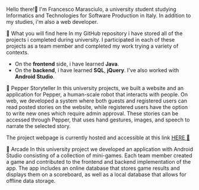 Hello there!👋
I'm Francesco Marasciulo, a university student studying Informatics and Technologies for Software Production in Italy.
In addition to my studies, i'm also a web developer.

🔭 What you will find here
In my GitHub repository i have stored all of the projects i completed during university. I participated in each of these projects as a team member and completed my work trying a variety of contexts.

* On the <b>frontend</b> side, i have learned <b>Java</b>.
* On the <b>backend</b>, i have learned <b>SQL</b>, <b>jQuery</b>.
I've also worked with <b>Android Studio</b>.

🤖 Pepper Storyteller
In this university projects, we built a website and an application for Pepper, a human-scale robot that interacts with people. On web, we developed a system where both guests and registered users can read posted stories on the website, while registered users have the option to write new ones which require admin approval. These stories can be accessed through Pepper, that uses hand gestures, images, and speech to narrate the selected story.

The project webpage is currently hosted and accessible at this link  [HERE 🔗](https://pepper4storytelling.altervista.org/index.php)


📱 Arcade
In this university project we developed an application with Android Studio consisting of a collection of mini-games. Each team member created a game and contributed to the frontend and backend implementation of the app. The app includes an online database that stores game results and displays them on a scoreboard, as well as a local database that allows for offline data storage.

<!--
VincenzoMuolo/vincenzomuolo is a ✨ special ✨ repository because its README.md (this file) appears on your GitHub profile.

Here are some ideas to get you started:

🔭 I’m currently working on ...
🌱 I’m currently learning ...
👯 I’m looking to collaborate on ...
🤔 I’m looking for help with ...
💬 Ask me about ...
📫 How to reach me: ...
😄 Pronouns: no
⚡ Fun fact: ...
-->

